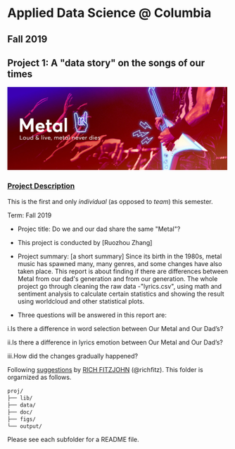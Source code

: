 # Applied Data Science @ Columbia
## Fall 2019
## Project 1: A "data story" on the songs of our times

<img src="figs/Metal.jpg" width="500">

### [Project Description](doc/)
This is the first and only *individual* (as opposed to *team*) this semester. 

Term: Fall 2019

+ Projec title: Do we and our dad share the same "Metal"?
+ This project is conducted by [Ruozhou Zhang]

+ Project summary: [a short summary] Since its birth in the 1980s, metal music has spawned many, many genres, and some changes have also taken place. This report is about finding if there are differences between Metal from our dad's generation and from our generation. The whole project go through cleaning the raw data -"lyrics.csv", using math and sentiment analysis to calculate certain statistics and showing the result using worldcloud and other statistical plots.

+ Three questions will be answered in this report are:

i.Is there a difference in word selection between Our Metal and Our Dad’s?

ii.Is there a difference in lyrics emotion between Our Metal and Our Dad’s?

iii.How did the changes gradually happened?

Following [suggestions](http://nicercode.github.io/blog/2013-04-05-projects/) by [RICH FITZJOHN](http://nicercode.github.io/about/#Team) (@richfitz). This folder is orgarnized as follows.

```
proj/
├── lib/
├── data/
├── doc/
├── figs/
└── output/
```

Please see each subfolder for a README file.
